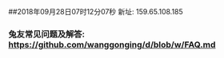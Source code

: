 ##2018年09月28日07时12分07秒 新址: 159.65.108.185
### 兔友常见问题及解答: https://github.com/wanggonging/d/blob/w/FAQ.md
